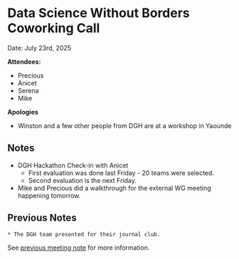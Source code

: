 # Data Science Without Borders Coworking Call 

Date: July 23rd, 2025

**Attendees:**
   * Precious
   * Anicet
   * Serena
   * Mike
     
**Apologies**

   * Winston and a few other people from DGH are at a workshop in Yaounde

## Notes

   * DGH Hackathon Check-in with Anicet
       * First evaluation was done last Friday - 20 teams were selected.
       * Second evaluation is the next Friday.
   * Mike and Precious did a walkthrough for the external WG meeting happening tomorrow.

## Previous Notes

    * The DGH team presented for their journal club. 
      
See [previous meeting note](https://github.com/aphrc-dswb/dswb-open-science-capacity-wg/blob/main/project-management/coworking-calls/20250709-coworking-call-notes.md) for more information.
